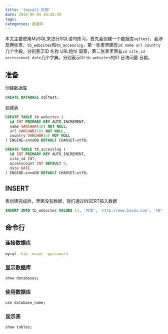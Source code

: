 ```yaml
---
title: '[mysql]-实例'
date: 2018-05-09 10:38:49
tags:
categories: 数据库
---
```


本文主要使用MySQL来进行SQL语句练习。首先会创建一个数据库`sqltest`，会涉及两张表，`tb_websites`和`tb_accesslog`，第一张表里面有`id name url country` 几个字段，分别表示ID 名称 URL地址 国家，第二张表里面有`id site_id accesscount date`几个字典，分别表示ID `tb_websites`的ID 日访问量 日期。

<!--more-->

## 准备

创建数据库

``` sql
CREATE DATABASE sqltest;
```

创建表

``` sql
CREATE TABLE tb_websites (
  id INT PRIMARY KEY AUTO_INCREMENT,
  name VARCHAR(10) NOT NULL,
  url VARCHAR(50) NOT NULL,
  country VARCHAR(5) NOT NULL
) ENGINE=innoDB DEFAULT CHARSET=utf8;
```

``` sql
CREATE TABLE tb_accesslog (
  id INT PRIMARY KEY AUTO_INCREMENT,
  site_id INT,
  accesscount INT DEFAULT 0,
  date DATE
) ENGINE=innoDB DEFAULT CHARSET=utf8;
```

## INSERT

表创建完成后，里面没有数据，我们通过INSERT插入数据

``` sql
INSERT INTO tb_websites VALUES (1, '百度', 'http://www.baidu.com', 'CN');
```

## 命令行

### 连接数据库

``` bash
mysql -hip -uuser -ppassword
```

### 显示数据库

``` bash
show databases;
```

### 使用数据库

``` bash
use database_name;
```

### 显示表

``` bash
show tables;
```
